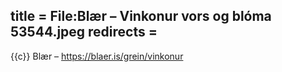 title = File:Blær – Vinkonur vors og blóma 53544.jpeg
redirects =
---

{{c}} Blær – https://blaer.is/grein/vinkonur